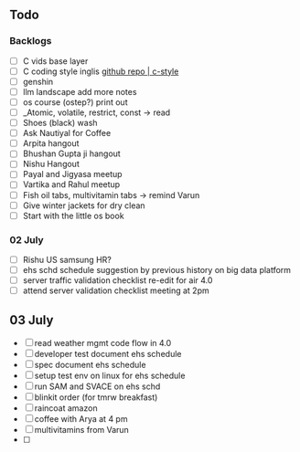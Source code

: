 ## Todo

### Backlogs

- [ ] C vids base layer
- [ ] C coding style inglis [github repo | c-style](https://github.com/mcinglis/c-style)
- [ ] genshin
- [ ] llm landscape add more notes
- [ ] os course (ostep?) print out
- [ ] _Atomic, volatile, restrict, const -> read
- [ ] Shoes (black) wash
- [ ] Ask Nautiyal for Coffee
- [ ] Arpita hangout
- [ ] Bhushan Gupta ji hangout
- [ ] Nishu Hangout
- [ ] Payal and Jigyasa meetup
- [ ] Vartika and Rahul meetup
- [ ] Fish oil tabs, multivitamin tabs -> remind Varun
- [ ] Give winter jackets for dry clean
- [ ] Start with the little os book

### 02 July

- [ ] Rishu US samsung HR?
- [ ] ehs schd schedule suggestion by previous history on big data platform 
- [ ] server traffic validation checklist re-edit for air 4.0
- [ ] attend server validation checklist meeting at 2pm

## 03 July

- [ ] read weather mgmt code flow in 4.0
- [ ] developer test document ehs schedule
- [ ] spec document ehs schedule
- [ ] setup test env on linux for ehs schedule
- [ ] run SAM and SVACE on ehs schd
- [ ] blinkit order (for tmrw breakfast)
- [ ] raincoat amazon
- [ ] coffee with Arya at 4 pm
- [ ] multivitamins from Varun
- [ ] 